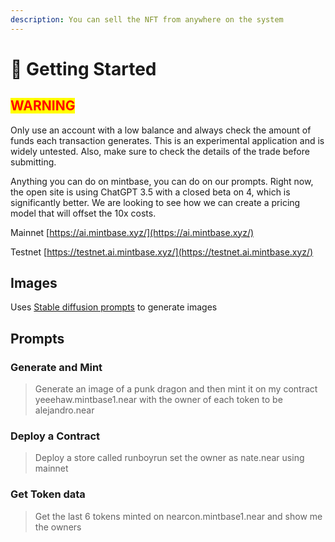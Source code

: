 ```yaml
---
description: You can sell the NFT from anywhere on the system
---
```


# 🤖 Getting Started

## <mark style="color:red;background-color:yellow;">WARNING</mark>

Only use an account with a low balance and always check the amount of funds each transaction generates. This is an experimental application and is widely untested. Also, make sure to check the details of the trade before submitting.



Anything you can do on mintbase, you can do on our prompts. Right now, the open site is using ChatGPT 3.5 with a closed beta on 4, which is significantly better. We are looking to see how we can create a pricing model that will offset the 10x costs.

Mainnet [https://ai.mintbase.xyz/](https://ai.mintbase.xyz/)

Testnet [https://testnet.ai.mintbase.xyz/](https://testnet.ai.mintbase.xyz/)

## Images

Uses [Stable diffusion prompts](https://clipdrop.co/stable-diffusion?utm\_campaign=stable\_diffusion\_promo\&utm\_medium=cta\_button\&utm\_source=stability\_ai) to generate images&#x20;

## Prompts

### Generate and Mint

> Generate an image of a punk dragon and then mint it on my contract yeeehaw.mintbase1.near with the owner of each token to be alejandro.near

### Deploy a Contract

> Deploy a store called runboyrun set the owner as nate.near using mainnet

### Get Token data



> Get the last 6 tokens minted on nearcon.mintbase1.near and show me the owners









